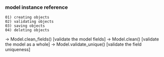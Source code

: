 ### model instance reference
```
01) creating objects
02) validating objects
03) saving objects
04) deleting objects
```

-> Model.clean_fields()     [validate the model fields]
-> Model.clean()            [validate the model as a whole]
-> Model.validate_unique()  [validate the field uniqueness]
